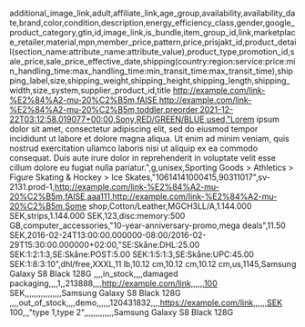 additional_image_link,adult,affiliate_link,age_group,availability,availability_date,brand,color,condition,description,energy_efficiency_class,gender,google_product_category,gtin,id,image_link,is_bundle,item_group_id,link,marketplace_retailer,material,mpn,member_price,pattern,price,prisjakt_id,product_detail(section_name:attribute_name:attribute_value),product_type,promotion_id,sale_price,sale_price_effective_date,shipping(country:region:service:price:min_handling_time:max_handling_time:min_transit_time:max_transit_time),shipping_label,size,shipping_weight,shipping_height,shipping_length,shipping_width,size_system,supplier_product_id,title
http://example.com/link-%E2%84%A2-mu-20%C2%B5m,fAlSE,http://example.com/link-%E2%84%A2-mu-20%C2%B5m,toddler,preorder,2021-12-22T03:12:58.019077+00:00,Sony,RED/GREEN/BLUE,used,"Lorem ipsum dolor sit amet, consectetur adipiscing elit, sed do eiusmod tempor incididunt ut labore et dolore magna aliqua. Ut enim ad minim veniam, quis nostrud exercitation ullamco laboris nisi ut aliquip ex ea commodo consequat. Duis aute irure dolor in reprehenderit in voluptate velit esse cillum dolore eu fugiat nulla pariatur.",g,unisex,Sporting Goods > Athletics > Figure Skating & Hockey > Ice Skates,"10614141000415,90311017",sv-2131.prod-1,http://example.com/link-%E2%84%A2-mu-20%C2%B5m,fAlSE,aaa111,http://example.com/link-%E2%84%A2-mu-20%C2%B5m,Some shop,Cotton/Leather,MGCH3LL/A,1.144.000 SEK,strips,1.144.000 SEK,123,disc:memory:500 GB,computer_accessories,"10-year-anniversary-promo,mega deals",11.50 SEK,2016-02-24T13:00:00.000000-08:00/2016-02-29T15:30:00.000000+02:00,"SE:Skåne:DHL:25.00 SEK:1:2:1:3,SE:Skåne:POST:5.00 SEK:1:5:1:3,SE:Skåne:UPC:45.00 SEK:1:8:3:10",dhl/free,XXXL,11 lb,10.12 cm,10.12 cm,10.12 cm,us,1145,Samsung Galaxy S8 Black 128G
,,,,in_stock,,,,damaged packaging,,,,1,,213888,,,,http://example.com/link,,,,,,100 SEK,,,,,,,,,,,,,,,,Samsung Galaxy S8 Black 128G
,,,,out_of_stock,,,,demo,,,,,,120431832,,,,https://example.com/link,,,,,,SEK 100,,,"type 1,type 2",,,,,,,,,,,,,Samsung Galaxy S8 Black 128G